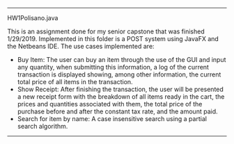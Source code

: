 **************************************************************************************
HW1Polisano.java

This is an assignment done for my senior capstone that was finished 1/29/2019.
Implemented in this folder is a POST system using JavaFX and the Netbeans IDE.  The use cases implemented are:
  + Buy Item:
          The user can buy an item through the use of the GUI and input any quantity, when submitting this information, a log of the                 current transaction is displayed showing, among other information, the current total price of all items in the transaction.
  + Show Receipt:
          After finishing the transaction, the user will be presented a new receipt form with the breakdown of all items ready in the cart,           the prices and quantities associated with them, the total price of the purchase before and after the constant tax rate, and the             amount paid.
  + Search for item by name: 
          A case insensitive search using a partial search algorithm.
***************************************************************************************
   
